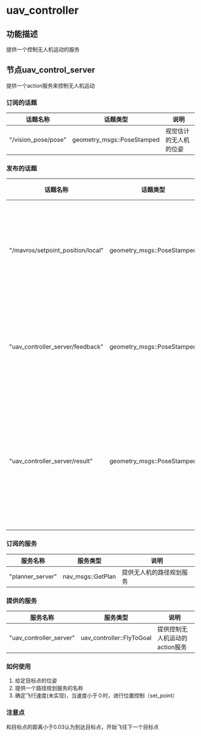 uav_controller
========================

## 功能描述

提供一个控制无人机运动的服务

## 节点uav_control_server

提供一个action服务来控制无人机运动

### 订阅的话题

| 话题名称 | 话题类型 | 说明 |
|------------|------------|---------|
|"/vision_pose/pose" | geometry_msgs::PoseStamped | 视觉估计的无人机的位姿

### 发布的话题

| 话题名称 | 话题类型 | 说明 |
|------------|------------|---------|
|"/mavros/setpoint_position/local" | geometry_msgs::PoseStamped | 控制飞机要运动到的位姿
|"uav_controller_server/feedback" | geometry_msgs::PoseStamped | 无人机距离目标的距离
|"uav_controller_server/result" | geometry_msgs::PoseStamped | 控制结束后无人机距离目标的距离

### 订阅的服务

| 服务名称 | 服务类型 | 说明 |
|------------|------------|---------|
|"planner_server" | nav_msgs::GetPlan | 提供无人机的路径规划服务

### 提供的服务

| 服务名称 | 服务类型 | 说明 |
|------------|------------|---------|
|"uav_controller_server" | uav_controller::FlyToGoal | 提供控制无人机运动的action服务

### 如何使用

1. 给定目标点的位姿
2. 提供一个路径规划服务的名称
3. 确定飞行速度(未实现)，当速度小于０时，进行位置控制（set_point）

### 注意点
和目标点的距离小于0.03认为到达目标点，开始飞往下一个目标点